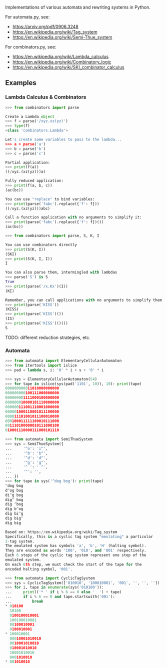 
Implementations of various automata and rewriting systems in Python.

For automata.py, see:
* https://arxiv.org/pdf/0906.3248
* https://en.wikipedia.org/wiki/Tag_system
* https://en.wikipedia.org/wiki/Semi-Thue_system

For combinators.py, see:
* https://en.wikipedia.org/wiki/Lambda_calculus
* https://en.wikipedia.org/wiki/Combinatory_logic
* https://en.wikipedia.org/wiki/SKI_combinator_calculus


## Examples

### Lambda Calculus & Combinators

```python
>>> from combinators import parse

Create a Lambda object
>>> f = parse('/xyz.xz(yz)')
>>> type(f)
<class 'combinators.Lambda'>

Let's create some variables to pass to the lambda...
>>> a = parse('a')
>>> b = parse('b')
>>> c = parse('c')

Partial application:
>>> print(f(a))
((/xyz.(xz(yz)))a)

Fully reduced application:
>>> print(f(a, b, c))
(ac(bc))

You can use "replace" to bind variables:
>>> print(parse('fabc').replace({'f': f}))
((/xyz.(xz(yz)))abc)

Call a function application with no arguments to simplify it:
>>> print(parse('fabc').replace({'f': f})())
(ac(bc))
```

```python
>>> from combinators import parse, S, K, I

You can use combinators directly
>>> print(S(K, I))
(SKI)
>>> print(S(K, I, I))
I

You can also parse them, intermingled with lambdas
>>> parse('S') is S
True
>>> print(parse('/x.Kx')(I))
(KI)

Remember, you can call applications with no arguments to simplify them!
>>> print(parse('KISS'))
(KISS)
>>> print(parse('KISS')())
(IS)
>>> print(parse('KISS')()())
S
```

TODO: different reduction strategies, etc.


### Automata


```python
>>> from automata import ElementaryCellularAutomaton
>>> from itertools import islice
>>> pad = lambda s, i: '0' * i + s + '0' * i

>>> sys = ElementaryCellularAutomaton(54)
>>> for tape in islice(sys(pad('1101', 10)), 10): print(tape)
000000000011010000000000
000000000100111000000000
000000001111000100000000
000000010000101110000000
000000111001110001000000
000001000110001011100000
000011101001011100010000
000100011111100010111000
001110100000010111000100
010001110000111000101110
```

```python
>>> from automata import SemiThueSystem
>>> sys = SemiThueSystem({
...     '^o': 'i^',
...     '^b': 'b^',
...     '^d': 'd^',
...     '^g': 'g^',
...     '^ ': ' ^',
...     '^': '',
... })
>>> for tape in sys('^dog bog'): print(tape)
^dog bog
d^og bog
di^g bog
dig^ bog
dig ^bog
dig b^og
dig bi^g
dig big^
dig big
```

```python
Based on: https://en.wikipedia.org/wiki/Tag_system
Specifically, this is a cyclic tag system "emulating" a particular
2-tag system.
The emulated system has symbols 'a', 'b', 'H' (halting symbol).
They are encoded as words '100', '010', and '001' respectively.
Each 6 steps of the cyclic tag system represent one step of the
emulated system.
On each 6th step, we must check the start of the tape for the
encoded halting symbol, '001'.

>>> from automata import CyclicTagSystem
>>> sys = CyclicTagSystem(['010010', '100010001', '001', '', '', ''])
>>> for i, tape in enumerate(sys('010100')):
...     print(('* ' if i % 6 == 0 else '  ') + tape)
...     if i % 6 == 0 and tape.startswith('001'):
...         break
* 010100
  10100
  0100100010001
  100100010001
  00100010001
  0100010001
* 100010001
  00010001010010
  0010001010010
  010001010010
  10001010010
  0001010010
* 001010010
```
